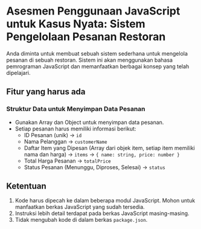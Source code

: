 # Asesmen Penggunaan JavaScript untuk Kasus Nyata: Sistem Pengelolaan Pesanan Restoran
Anda diminta untuk membuat sebuah sistem sederhana untuk mengelola pesanan di sebuah restoran.
Sistem ini akan menggunakan bahasa pemrograman JavaScript dan memanfaatkan berbagai konsep yang telah dipelajari.

## Fitur yang harus ada
### Struktur Data untuk Menyimpan Data Pesanan
- Gunakan Array dan Object untuk menyimpan data pesanan.
- Setiap pesanan harus memiliki informasi berikut:
  - ID Pesanan (unik) -> `id`
  - Nama Pelanggan -> `customerName`
  - Daftar Item yang Dipesan (Array dari objek item, setiap item memiliki nama dan harga) -> `items` -> `{ name: string, price: number }`
  - Total Harga Pesanan -> `totalPrice`
  - Status Pesanan (Menunggu, Diproses, Selesai) -> `status`

## Ketentuan
1. Kode harus dipecah ke dalam beberapa modul JavaScript. Mohon untuk manfaatkan berkas JavaScript yang sudah tersedia.
2. Instruksi lebih detail terdapat pada berkas JavaScript masing-masing.
3. Tidak mengubah kode di dalam berkas `package.json`.